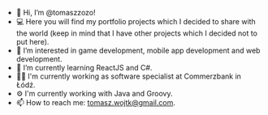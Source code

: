 - 👋 Hi, I’m @tomaszzozo!
- 💻 Here you will find my portfolio projects which I decided to share with the world (keep in mind that I have other projects which I decided not to put here).
- 👀 I’m interested in game development, mobile app development and web development.
- 🌱 I’m currently learning ReactJS and C#.
- 👨‍💻 I'm currently working as software specialist at Commerzbank in Łódź.
- ⚙️ I'm currently working with Java and Groovy.
- 📫 How to reach me: tomasz.wojtk@gmail.com.
